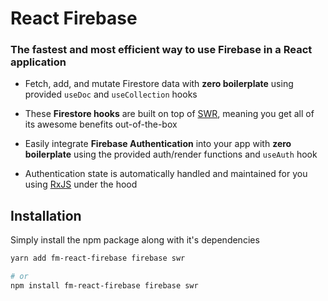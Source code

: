 # React Firebase

### The fastest and most efficient way to use Firebase in a React application

- Fetch, add, and mutate Firestore data with **zero boilerplate** using provided `useDoc` and `useCollection` hooks

- These **Firestore hooks** are built on top of [SWR](https://swr.vercel.app/), meaning you get all of its awesome benefits out-of-the-box

- Easily integrate **Firebase Authentication** into your app with **zero boilerplate** using the provided auth/render functions and `useAuth` hook

- Authentication state is automatically handled and maintained for you using [RxJS](https://rxjs.dev/) under the hood

## Installation

Simply install the npm package along with it's dependencies

```sh
yarn add fm-react-firebase firebase swr

# or
npm install fm-react-firebase firebase swr
```
